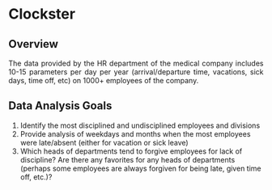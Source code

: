 # Clockster #

## Overview ##
<p style="text-align: justify;">
The data provided by the HR department of the medical company includes 10-15 parameters per day per year (arrival/departure time, vacations, sick days, time off, etc) on 1000+ employees of the company.
</p>

## Data Analysis Goals ##

1. Identify the most disciplined and undisciplined employees and divisions
2. Provide analysis of weekdays and months when the most employees were late/absent (either for vacation or sick leave)
3. Which heads of departments tend to forgive employees for lack of discipline? Are there any favorites for any heads of departments (perhaps some employees are always forgiven for being late, given time off, etc.)?
